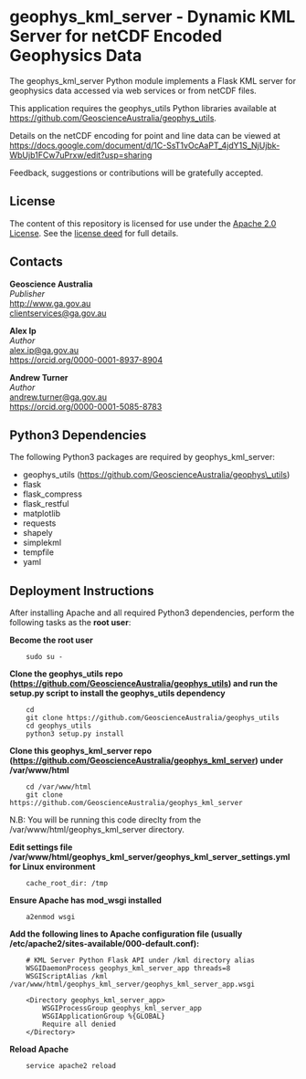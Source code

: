 # geophys\_kml\_server - Dynamic KML Server for netCDF Encoded Geophysics Data
The geophys\_kml\_server Python module implements a Flask KML server for geophysics data accessed via web services or from netCDF files.

This application requires the geophys\_utils Python libraries available at <https://github.com/GeoscienceAustralia/geophys_utils>.

Details on the netCDF encoding for point and line data can be viewed at <https://docs.google.com/document/d/1C-SsT1vOcAaPT_4jdY1S_NjUjbk-WbUjb1FCw7uPrxw/edit?usp=sharing>

Feedback, suggestions or contributions will be gratefully accepted.

## License
The content of this repository is licensed for use under the [Apache 2.0 License](http://www.apache.org/licenses/LICENSE-2.0). See the [license deed](https://github.com/GeoscienceAustralia/geophys_utils/blob/master/LICENSE) for full details.

## Contacts
**Geoscience Australia**  
*Publisher*  
<http://www.ga.gov.au>  
<clientservices@ga.gov.au>  

**Alex Ip**  
*Author*  
<alex.ip@ga.gov.au>  
<https://orcid.org/0000-0001-8937-8904>

**Andrew Turner**  
*Author*  
<andrew.turner@ga.gov.au>  
<https://orcid.org/0000-0001-5085-8783>


## Python3 Dependencies
The following Python3 packages are required by geophys\_kml\_server:
- geophys\_utils (https://github.com/GeoscienceAustralia/geophys\_utils)
- flask
- flask_compress
- flask_restful
- matplotlib
- requests
- shapely
- simplekml
- tempfile
- yaml
            
## Deployment Instructions
After installing Apache and all required Python3 dependencies, perform the following tasks as the __root user__:

**Become the root user**

        sudo su -
        
**Clone the geophys_utils repo (https://github.com/GeoscienceAustralia/geophys_utils) and run the setup.py script to install the geophys_utils dependency**

        cd
        git clone https://github.com/GeoscienceAustralia/geophys_utils
        cd geophys_utils
        python3 setup.py install

**Clone this geophys_kml_server repo (https://github.com/GeoscienceAustralia/geophys_kml_server) under /var/www/html**

        cd /var/www/html
        git clone https://github.com/GeoscienceAustralia/geophys_kml_server
N.B: You will be running this code direclty from the /var/www/html/geophys\_kml\_server directory.

**Edit settings file /var/www/html/geophys_kml_server/geophys_kml_server_settings.yml for Linux environment**

        cache_root_dir: /tmp

**Ensure Apache has mod_wsgi installed**

        a2enmod wsgi

**Add the following lines to Apache configuration file (usually /etc/apache2/sites-available/000-default.conf):**

        # KML Server Python Flask API under /kml directory alias
        WSGIDaemonProcess geophys_kml_server_app threads=8
        WSGIScriptAlias /kml /var/www/html/geophys_kml_server/geophys_kml_server_app.wsgi

        <Directory geophys_kml_server_app>
            WSGIProcessGroup geophys_kml_server_app
            WSGIApplicationGroup %{GLOBAL}
            Require all denied
        </Directory>

**Reload Apache**

        service apache2 reload
